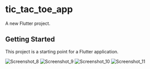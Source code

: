 # tic_tac_toe_app

A new Flutter project.

## Getting Started

This project is a starting point for a Flutter application.


![Screenshot_8](https://user-images.githubusercontent.com/44892139/178237221-21785df2-bc36-4471-ab6e-57459ad46cd6.png)
![Screenshot_9](https://user-images.githubusercontent.com/44892139/178237236-baea0327-bd6a-4e61-adf8-2a3be90f2088.png)
![Screenshot_10](https://user-images.githubusercontent.com/44892139/178237245-a16aab99-c838-4548-9d26-9dd654bcade2.png)
![Screenshot_11](https://user-images.githubusercontent.com/44892139/178237250-3e10a209-bd93-41b2-9a14-d5aaf05f531c.png)
